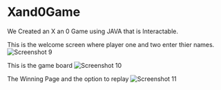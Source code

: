 # Xand0Game 
We Created an X an 0 Game using JAVA that is Interactable.

This is the welcome screen where player one and two enter thier names. 
![Screenshot 9](https://github.com/user-attachments/assets/357a820e-b475-4c71-8d95-5658f73f6fd7)

This is the game board
![Screenshot 10](https://github.com/user-attachments/assets/a378d3ea-e85d-42bf-8c1e-cd028fa69267)

The Winning Page and the option to replay
![Screenshot 11](https://github.com/user-attachments/assets/1f7cdf5d-eb32-4439-84b9-a270d9f7a3a9)

